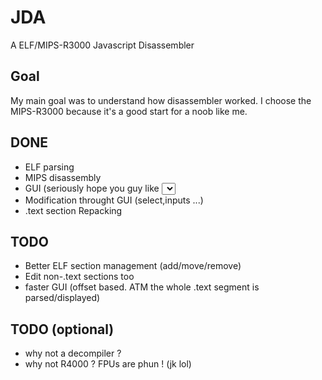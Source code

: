 JDA
===

A ELF/MIPS-R3000 Javascript Disassembler

Goal
-----

My main goal was to understand how disassembler worked.
I choose the MIPS-R3000 because it's a good start for a noob like me.

DONE
----
  - ELF parsing
  - MIPS disassembly
  - GUI (seriously hope you guy like <select> and <input>)
  - Modification throught GUI (select,inputs ...)
  - .text section Repacking

TODO
----
  - Better ELF section management (add/move/remove)
  - Edit non-.text sections too
  - faster GUI (offset based. ATM the whole .text segment is parsed/displayed)

TODO (optional)
---------------
  - why not a decompiler ?
  - why not R4000 ? FPUs are phun ! (jk lol)
